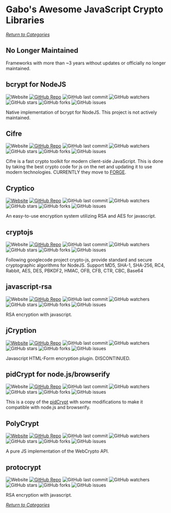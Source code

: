 # Gabo's Awesome JavaScript Crypto Libraries

[_Return to Categories_](README.md)


## No Longer Maintained

Frameworks with more than ~3 years without updates or officially no
longer maintained.


## bcrypt for NodeJS

![Website](https://img.shields.io/badge/WebSite-Off-red.svg?style=flat-square&maxAge=5184000)
[![GitHub Repo](https://img.shields.io/badge/github-repo-brightgreen.svg?style=flat-square&maxAge=5184000)](https://github.com/shaneGirish/bcrypt-nodejs)
![GitHub last commit](https://img.shields.io/github/last-commit/shaneGirish/bcrypt-nodejs.svg?style=flat-square&maxAge=5184000)
![GitHub watchers](https://img.shields.io/github/watchers/shaneGirish/bcrypt-nodejs.svg?style=flat-square&maxAge=5184000)
![GitHub stars](https://img.shields.io/github/stars/shaneGirish/bcrypt-nodejs.svg?style=flat-square&maxAge=5184000)
![GitHub forks](https://img.shields.io/github/forks/shaneGirish/bcrypt-nodejs.svg?style=flat-square&maxAge=5184000)
![GitHub issues](https://img.shields.io/github/issues/shaneGirish/bcrypt-nodejs.svg?style=flat-square&maxAge=5184000)

Native implementation of bcrypt for NodeJS. This project is not actively
maintained.


## Cifre

![Website](https://img.shields.io/badge/WebSite-Off-red.svg?style=flat-square&maxAge=5184000)
[![GitHub Repo](https://img.shields.io/badge/github-repo-brightgreen.svg?style=flat-square&maxAge=5184000)](https://github.com/hookflash/obsolete.cifre)
![GitHub last commit](https://img.shields.io/github/last-commit/hookflash/obsolete.cifre.svg?style=flat-square&maxAge=5184000)
![GitHub watchers](https://img.shields.io/github/watchers/hookflash/obsolete.cifre.svg?style=flat-square&maxAge=5184000)
![GitHub stars](https://img.shields.io/github/stars/hookflash/obsolete.cifre.svg?style=flat-square&maxAge=5184000)
![GitHub forks](https://img.shields.io/github/forks/hookflash/obsolete.cifre.svg?style=flat-square&maxAge=5184000)
![GitHub issues](https://img.shields.io/github/issues/hookflash/obsolete.cifre.svg?style=flat-square&maxAge=5184000)

Cifre is a fast crypto toolkit for modern client-side JavaScript. This
is done by taking the best crypto code for js on the net and updating it
to use modern technologies. CURRENTLY they move to
[FORGE](#forge---official-site).


## Cryptico

[![Website](https://img.shields.io/badge/WebSite-On-brightgreen.svg?style=flat-square&maxAge=5184000)](http://wwwtyro.github.io/cryptico)
[![GitHub Repo](https://img.shields.io/badge/github-repo-brightgreen.svg?style=flat-square&maxAge=5184000)](https://github.com/wwwtyro/cryptico)
![GitHub last commit](https://img.shields.io/github/last-commit/wwwtyro/cryptico.svg?style=flat-square&maxAge=5184000)
![GitHub watchers](https://img.shields.io/github/watchers/wwwtyro/cryptico.svg?style=flat-square&maxAge=5184000)
![GitHub stars](https://img.shields.io/github/stars/wwwtyro/cryptico.svg?style=flat-square&maxAge=5184000)
![GitHub forks](https://img.shields.io/github/forks/wwwtyro/cryptico.svg?style=flat-square&maxAge=5184000)
![GitHub issues](https://img.shields.io/github/issues/wwwtyro/cryptico.svg?style=flat-square&maxAge=5184000)

An easy-to-use encryption system utilizing RSA and AES for javascript.


## cryptojs

![Website](https://img.shields.io/badge/WebSite-Off-red.svg?style=flat-square&maxAge=5184000)
[![GitHub Repo](https://img.shields.io/badge/github-repo-brightgreen.svg?style=flat-square&maxAge=5184000)](https://github.com/gwjjeff/cryptojs)
![GitHub last commit](https://img.shields.io/github/last-commit/gwjjeff/cryptojs.svg?style=flat-square&maxAge=5184000)
![GitHub watchers](https://img.shields.io/github/watchers/gwjjeff/cryptojs.svg?style=flat-square&maxAge=5184000)
![GitHub stars](https://img.shields.io/github/stars/gwjjeff/cryptojs.svg?style=flat-square&maxAge=5184000)
![GitHub forks](https://img.shields.io/github/forks/gwjjeff/cryptojs.svg?style=flat-square&maxAge=5184000)
![GitHub issues](https://img.shields.io/github/issues/gwjjeff/cryptojs.svg?style=flat-square&maxAge=5184000)

Following googlecode project crypto-js, provide standard and secure
cryptographic algorithms for NodeJS. Support MD5, SHA-1, SHA-256, RC4,
Rabbit, AES, DES, PBKDF2, HMAC, OFB, CFB, CTR, CBC, Base64


## javascript-rsa

![Website](https://img.shields.io/badge/WebSite-Off-red.svg?style=flat-square&maxAge=5184000)
[![GitHub Repo](https://img.shields.io/badge/github-repo-brightgreen.svg?style=flat-square&maxAge=5184000)](https://github.com/ziyan/javascript-rsa)
![GitHub last commit](https://img.shields.io/github/last-commit/ziyan/javascript-rsa.svg?style=flat-square&maxAge=5184000)
![GitHub watchers](https://img.shields.io/github/watchers/ziyan/javascript-rsa.svg?style=flat-square&maxAge=5184000)
![GitHub stars](https://img.shields.io/github/stars/ziyan/javascript-rsa.svg?style=flat-square&maxAge=5184000)
![GitHub forks](https://img.shields.io/github/forks/ziyan/javascript-rsa.svg?style=flat-square&maxAge=5184000)
![GitHub issues](https://img.shields.io/github/issues/ziyan/javascript-rsa.svg?style=flat-square&maxAge=5184000)

RSA encryption with javascript.


## jCryption

[![Website](https://img.shields.io/badge/WebSite-On-brightgreen.svg?style=flat-square&maxAge=5184000)](http://www.jcryption.org)
[![GitHub Repo](https://img.shields.io/badge/github-repo-brightgreen.svg?style=flat-square&maxAge=5184000)](https://github.com/HazAT/jCryption)
![GitHub last commit](https://img.shields.io/github/last-commit/HazAT/jCryption.svg?style=flat-square&maxAge=5184000)
![GitHub watchers](https://img.shields.io/github/watchers/HazAT/jCryption.svg?style=flat-square&maxAge=5184000)
![GitHub stars](https://img.shields.io/github/stars/HazAT/jCryption.svg?style=flat-square&maxAge=5184000)
![GitHub forks](https://img.shields.io/github/forks/HazAT/jCryption.svg?style=flat-square&maxAge=5184000)
![GitHub issues](https://img.shields.io/github/issues/HazAT/jCryption.svg?style=flat-square&maxAge=5184000)

Javascript HTML-Form encryption plugin. DISCONTINUED.


## pidCrypt for node.js/browserify

![Website](https://img.shields.io/badge/WebSite-Off-red.svg?style=flat-square&maxAge=5184000)
[![GitHub Repo](https://img.shields.io/badge/github-repo-brightgreen.svg?style=flat-square&maxAge=5184000)](https://github.com/nikvdp/pidcrypt)
![GitHub last commit](https://img.shields.io/github/last-commit/nikvdp/pidcrypt.svg?style=flat-square&maxAge=5184000)
![GitHub watchers](https://img.shields.io/github/watchers/nikvdp/pidcrypt.svg?style=flat-square&maxAge=5184000)
![GitHub stars](https://img.shields.io/github/stars/nikvdp/pidcrypt.svg?style=flat-square&maxAge=5184000)
![GitHub forks](https://img.shields.io/github/forks/nikvdp/pidcrypt.svg?style=flat-square&maxAge=5184000)
![GitHub issues](https://img.shields.io/github/issues/nikvdp/pidcrypt.svg?style=flat-square&maxAge=5184000)

This is a copy of the [pidCrypt](#pidCrypt) with some modifications to
make it compatible with node.js and browserify.


## PolyCrypt

[![Website](https://img.shields.io/badge/WebSite-On-brightgreen.svg?style=flat-square&maxAge=5184000)](http://polycrypt.net)
[![GitHub Repo](https://img.shields.io/badge/github-repo-brightgreen.svg?style=flat-square&maxAge=5184000)](https://github.com/polycrypt/polycrypt)
![GitHub last commit](https://img.shields.io/github/last-commit/polycrypt/polycrypt.svg?style=flat-square&maxAge=5184000)
![GitHub watchers](https://img.shields.io/github/watchers/polycrypt/polycrypt.svg?style=flat-square&maxAge=5184000)
![GitHub stars](https://img.shields.io/github/stars/polycrypt/polycrypt.svg?style=flat-square&maxAge=5184000)
![GitHub forks](https://img.shields.io/github/forks/polycrypt/polycrypt.svg?style=flat-square&maxAge=5184000)
![GitHub issues](https://img.shields.io/github/issues/polycrypt/polycrypt.svg?style=flat-square&maxAge=5184000)

A pure JS implementation of the WebCrypto API.


## protocrypt

![Website](https://img.shields.io/badge/WebSite-Off-red.svg?style=flat-square&maxAge=5184000)
[![GitHub Repo](https://img.shields.io/badge/github-repo-brightgreen.svg?style=flat-square&maxAge=5184000)](https://github.com/starpeak/protocrypt)
![GitHub last commit](https://img.shields.io/github/last-commit/starpeak/protocrypt.svg?style=flat-square&maxAge=5184000)
![GitHub watchers](https://img.shields.io/github/watchers/starpeak/protocrypt.svg?style=flat-square&maxAge=5184000)
![GitHub stars](https://img.shields.io/github/stars/starpeak/protocrypt.svg?style=flat-square&maxAge=5184000)
![GitHub forks](https://img.shields.io/github/forks/starpeak/protocrypt.svg?style=flat-square&maxAge=5184000)
![GitHub issues](https://img.shields.io/github/issues/starpeak/protocrypt.svg?style=flat-square&maxAge=5184000)

RSA encryption with javascript.



[_Return to Categories_](README.md)
